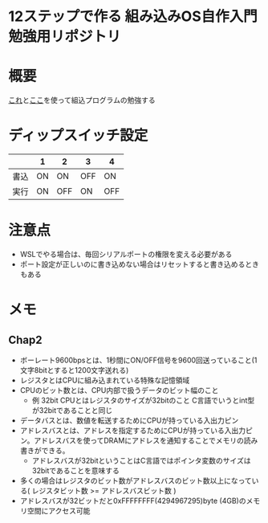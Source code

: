 12ステップで作る 組み込みOS自作入門 勉強用リポジトリ
===============

# 概要

[これ](https://www.amazon.co.jp/12%E3%82%B9%E3%83%86%E3%83%83%E3%83%97%E3%81%A7%E4%BD%9C%E3%82%8B%E7%B5%84%E8%BE%BC%E3%81%BFOS%E8%87%AA%E4%BD%9C%E5%85%A5%E9%96%80-%E5%9D%82%E4%BA%95-%E5%BC%98%E4%BA%AE/dp/4877832394)と[ここ](http://kozos.jp/books/makeos/)を使って組込プログラムの勉強する


# ディップスイッチ設定

|    | 1  | 2   | 3   | 4   |
|----|----|-----|-----|-----|
|書込| ON | ON  | OFF | ON  |
|実行| ON | OFF | ON  | OFF |

# 注意点

+ WSLでやる場合は、毎回シリアルポートの権限を変える必要がある
+ ポート設定が正しいのに書き込めない場合はリセットすると書き込めるときもある

# メモ

## Chap2
 + ボーレート9600bpsとは、1秒間にON/OFF信号を9600回送っていること(1文字8bitとすると1200文字送れる)
 + レジスタとはCPUに組み込まれている特殊な記憶領域
 + CPUのビット数とは、CPU内部で扱うデータのビット幅のこと
    + 例 32bit CPUとはレジスタのサイズが32bitのこと C言語でいうとint型が32bitであることと同じ
 + データバスとは、数値を転送するためにCPUが持っている入出力ピン
 + アドレスバスとは、アドレスを指定するためにCPUが持っている入出力ピン。アドレスバスを使ってDRAMにアドレスを通知することでメモリの読み書きができる。
    + アドレスバスが32bitということはC言語ではポインタ変数のサイズは32bitであることを意味する
 + 多くの場合はレジスタのビット数がアドレスバスのビット数以上になっている( レジスタビット数 >= アドレスバスビット数 )
 + アドレスバスが32ビットだと0xFFFFFFFF(‭4294967295‬)byte (4GB)のメモリ空間にアクセス可能